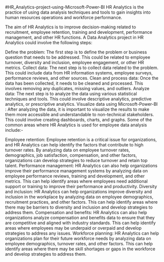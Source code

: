 #HR_Analytics-project-using-Microsoft-Power-BI
HR Analytics is the practice of using data analysis techniques and tools to gain insights into human resources operations and workforce performance.

The aim of HR Analytics is to improve decision-making related to recruitment, employee retention, training and development, performance management, and other HR functions. A Data Analytics project in HR Analytics could involve the following steps:

Define the problem: The first step is to define the problem or business question that needs to be addressed. This could be related to employee turnover, diversity and inclusion, employee engagement, or other HR metrics.
Collect data: The next step is to collect data related to the problem. This could include data from HR information systems, employee surveys, performance reviews, and other sources.
Clean and process data: Once the data has been collected, it needs to be cleaned and processed. This involves removing any duplicates, missing values, and outliers.
Analyze data: The next step is to analyze the data using various statistical techniques and tools. This could involve descriptive analytics, predictive analytics, or prescriptive analytics.
Visualize data using Microsoft-Power-BI : After analyzing the data, it is important to visualize the results to make them more accessible and understandable to non-technical stakeholders. This could involve creating dashboards, charts, and graphs.
Some of the common areas where HR Analytics is used for employee data analysis include:-

Employee retention: Employee retention is a critical issue for organizations, and HR Analytics can help identify the factors that contribute to high turnover rates. By analyzing data on employee turnover rates, demographics, job satisfaction, compensation, and other factors, organizations can develop strategies to reduce turnover and retain top talent.
Performance management: HR Analytics can also help organizations improve their performance management systems by analyzing data on employee performance reviews, training and development, and other metrics. This can help identify areas where employees need additional support or training to improve their performance and productivity.
Diversity and inclusion: HR Analytics can help organizations improve diversity and inclusion in the workplace by analyzing data on employee demographics, recruitment practices, and other factors. This can help identify areas where there may be barriers to diversity and inclusion and develop strategies to address them.
Compensation and benefits: HR Analytics can also help organizations analyze compensation and benefits data to ensure that they are competitive and aligned with industry standards. This can help identify areas where employees may be underpaid or overpaid and develop strategies to address any issues.
Workforce planning: HR Analytics can help organizations plan for their future workforce needs by analyzing data on employee demographics, turnover rates, and other factors. This can help identify areas where there may be skill shortages or gaps in the workforce and develop strategies to address them.
